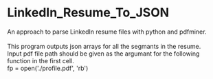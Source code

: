 # LinkedIn_Resume_To_JSON
An approach to parse LinkedIn resume files with python and pdfminer.  <br />    
This program outputs json arrays for all the segmants in the resume. <br /> 
Input pdf file path should be given as the argumant for the following function in the first cell.<br /> 
	  fp = open('./profile.pdf', 'rb') <br /> 
